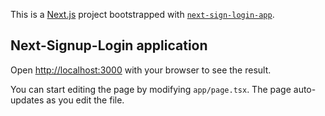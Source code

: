 This is a [Next.js](https://nextjs.org/) project bootstrapped with [`next-sign-login-app`](https://github.com/vercel/next.js/tree/canary/packages/create-next-app).

## Next-Signup-Login application


Open [http://localhost:3000](http://localhost:3000) with your browser to see the result.

You can start editing the page by modifying `app/page.tsx`. The page auto-updates as you edit the file.

